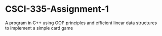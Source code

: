 # CSCI-335-Assignment-1
A program in C++ using OOP principles and efficient linear data structures to implement a simple card game
